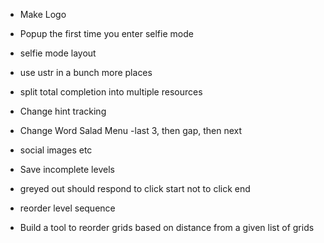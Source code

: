 
- Make Logo
- Popup the first time you enter selfie mode
- selfie mode layout

- use ustr in a bunch more places
- split total completion into multiple resources
- Change hint tracking

- Change Word Salad Menu -last 3, then gap, then next
- social images etc
- Save incomplete levels


- greyed out should respond to click start not to click end

- reorder level sequence

- Build a tool to reorder grids based on distance from a given list of grids